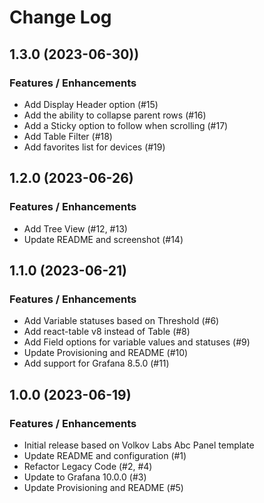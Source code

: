# Change Log

## 1.3.0 (2023-06-30))

### Features / Enhancements

- Add Display Header option (#15)
- Add the ability to collapse parent rows (#16)
- Add a Sticky option to follow when scrolling (#17)
- Add Table Filter (#18)
- Add favorites list for devices (#19)

## 1.2.0 (2023-06-26)

### Features / Enhancements

- Add Tree View (#12, #13)
- Update README and screenshot (#14)

## 1.1.0 (2023-06-21)

### Features / Enhancements

- Add Variable statuses based on Threshold (#6)
- Add react-table v8 instead of Table (#8)
- Add Field options for variable values and statuses (#9)
- Update Provisioning and README (#10)
- Add support for Grafana 8.5.0 (#11)

## 1.0.0 (2023-06-19)

### Features / Enhancements

- Initial release based on Volkov Labs Abc Panel template
- Update README and configuration (#1)
- Refactor Legacy Code (#2, #4)
- Update to Grafana 10.0.0 (#3)
- Update Provisioning and README (#5)